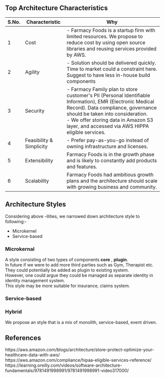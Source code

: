 <h2>Top Architecture Characteristics</h2>

S.No.|Characteristic|Why
-----|--------------|---
1|Cost| - Farmacy Foods is a startup firm with limited resources. We propose to reduce cost by using open source libraries and reusing services provided by AWS. 
2|Agility| - Solution should be delivered quickly. Time to market could a constraint here. Suggest to have less in-house build components 
3|Security| - Farmacy Family plan to store customer's PII (Personal Identifiable Information), EMR (Electronic Medical Record). Data compliance, governance should be taken into consideration. <br/>- We offer storing data in Amazon S3 layer, and accessed via AWS HIPPA eligible services. 
4|Feasibility & Simplicity| - Prefer pay-as-you-go instead of owning infrastructure and licenses.
5|Extensibility|Farmacy Foods is in the growth phase and is likely to constantly add products and features.
6|Scalability|Farmacy Foods had ambitious growth plans and the architecture should scale with growing business and community.


<h2>Architecture Styles</h2>

Considering above -ilities, we narrowed down architecture style to following:-
  * Microkernel
  * Service-based

<h3>Microkernal</h3>
  A style consisting of two types of components <strong>core</strong> , <strong>plugin</strong>. <br/> In future if we were to add more third parties such as Gym, Therapist etc. They could potentially be added as plugin to existing system. <br/> However, one could argue they could be managed as separate identity in identity management system.<br/> This style may be more suitable for insurance, claims system.

<h3>Service-based</h3>

<h3>Hybrid</h3>
 We propose an style that is a mix of monolith, service-based, event driven.

<h2>References</h2>
https://aws.amazon.com/blogs/architecture/store-protect-optimize-your-healthcare-data-with-aws/ <br/> https://aws.amazon.com/compliance/hipaa-eligible-services-reference/ <br/>
https://learning.oreilly.com/videos/software-architecture-fundamentals/9781491998991/9781491998991-video317000/
